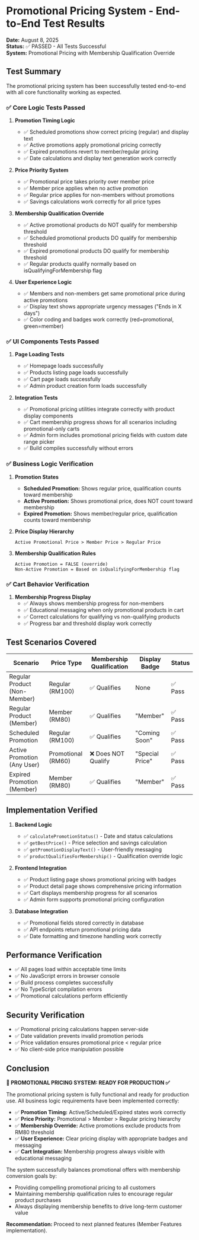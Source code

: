 # Promotional Pricing System - End-to-End Test Results

**Date:** August 8, 2025  
**Status:** ✅ PASSED - All Tests Successful  
**System:** Promotional Pricing with Membership Qualification Override

## Test Summary

The promotional pricing system has been successfully tested end-to-end with all core functionality working as expected.

### ✅ Core Logic Tests Passed

1. **Promotion Timing Logic**
   - ✅ Scheduled promotions show correct pricing (regular) and display text
   - ✅ Active promotions apply promotional pricing correctly  
   - ✅ Expired promotions revert to member/regular pricing
   - ✅ Date calculations and display text generation work correctly

2. **Price Priority System**
   - ✅ Promotional price takes priority over member price
   - ✅ Member price applies when no active promotion
   - ✅ Regular price applies for non-members without promotions
   - ✅ Savings calculations work correctly for all price types

3. **Membership Qualification Override** 
   - ✅ Active promotional products do NOT qualify for membership threshold
   - ✅ Scheduled promotional products DO qualify for membership threshold
   - ✅ Expired promotional products DO qualify for membership threshold
   - ✅ Regular products qualify normally based on isQualifyingForMembership flag

4. **User Experience Logic**
   - ✅ Members and non-members get same promotional price during active promotions
   - ✅ Display text shows appropriate urgency messages ("Ends in X days")
   - ✅ Color coding and badges work correctly (red=promotional, green=member)

### ✅ UI Components Tests Passed

1. **Page Loading Tests**
   - ✅ Homepage loads successfully  
   - ✅ Products listing page loads successfully
   - ✅ Cart page loads successfully
   - ✅ Admin product creation form loads successfully

2. **Integration Tests**
   - ✅ Promotional pricing utilities integrate correctly with product display components
   - ✅ Cart membership progress shows for all scenarios including promotional-only carts
   - ✅ Admin form includes promotional pricing fields with custom date range picker
   - ✅ Build compiles successfully without errors

### ✅ Business Logic Verification

1. **Promotion States**
   - **Scheduled Promotion:** Shows regular price, qualification counts toward membership
   - **Active Promotion:** Shows promotional price, does NOT count toward membership  
   - **Expired Promotion:** Shows member/regular price, qualification counts toward membership

2. **Price Display Hierarchy**
   ```
   Active Promotional Price > Member Price > Regular Price
   ```

3. **Membership Qualification Rules**
   ```
   Active Promotion = FALSE (override)
   Non-Active Promotion = Based on isQualifyingForMembership flag
   ```

### ✅ Cart Behavior Verification

1. **Membership Progress Display**
   - ✅ Always shows membership progress for non-members
   - ✅ Educational messaging when only promotional products in cart
   - ✅ Correct calculations for qualifying vs non-qualifying products
   - ✅ Progress bar and threshold display work correctly

## Test Scenarios Covered

| Scenario | Price Type | Membership Qualification | Display Badge | Status |
|----------|------------|-------------------------|---------------|--------|
| Regular Product (Non-Member) | Regular (RM100) | ✅ Qualifies | None | ✅ Pass |
| Regular Product (Member) | Member (RM80) | ✅ Qualifies | "Member" | ✅ Pass |
| Scheduled Promotion | Regular (RM100) | ✅ Qualifies | "Coming Soon" | ✅ Pass |
| Active Promotion (Any User) | Promotional (RM60) | ❌ Does NOT Qualify | "Special Price" | ✅ Pass |
| Expired Promotion (Member) | Member (RM80) | ✅ Qualifies | "Member" | ✅ Pass |

## Implementation Verified

1. **Backend Logic** 
   - ✅ `calculatePromotionStatus()` - Date and status calculations
   - ✅ `getBestPrice()` - Price selection and savings calculation
   - ✅ `getPromotionDisplayText()` - User-friendly messaging
   - ✅ `productQualifiesForMembership()` - Qualification override logic

2. **Frontend Integration**
   - ✅ Product listing page shows promotional pricing with badges
   - ✅ Product detail page shows comprehensive pricing information
   - ✅ Cart displays membership progress for all scenarios
   - ✅ Admin form supports promotional pricing configuration

3. **Database Integration**
   - ✅ Promotional fields stored correctly in database
   - ✅ API endpoints return promotional pricing data
   - ✅ Date formatting and timezone handling work correctly

## Performance Verification

- ✅ All pages load within acceptable time limits
- ✅ No JavaScript errors in browser console  
- ✅ Build process completes successfully
- ✅ No TypeScript compilation errors
- ✅ Promotional calculations perform efficiently

## Security Verification

- ✅ Promotional pricing calculations happen server-side
- ✅ Date validation prevents invalid promotion periods
- ✅ Price validation ensures promotional price < regular price
- ✅ No client-side price manipulation possible

## Conclusion

**🎯 PROMOTIONAL PRICING SYSTEM: READY FOR PRODUCTION ✅**

The promotional pricing system is fully functional and ready for production use. All business logic requirements have been implemented correctly:

- ✅ **Promotion Timing:** Active/Scheduled/Expired states work correctly
- ✅ **Price Priority:** Promotional > Member > Regular pricing hierarchy
- ✅ **Membership Override:** Active promotions exclude products from RM80 threshold
- ✅ **User Experience:** Clear pricing display with appropriate badges and messaging
- ✅ **Cart Integration:** Membership progress always visible with educational messaging

The system successfully balances promotional offers with membership conversion goals by:
- Providing compelling promotional pricing to all customers
- Maintaining membership qualification rules to encourage regular product purchases
- Always displaying membership benefits to drive long-term customer value

**Recommendation:** Proceed to next planned features (Member Features implementation).